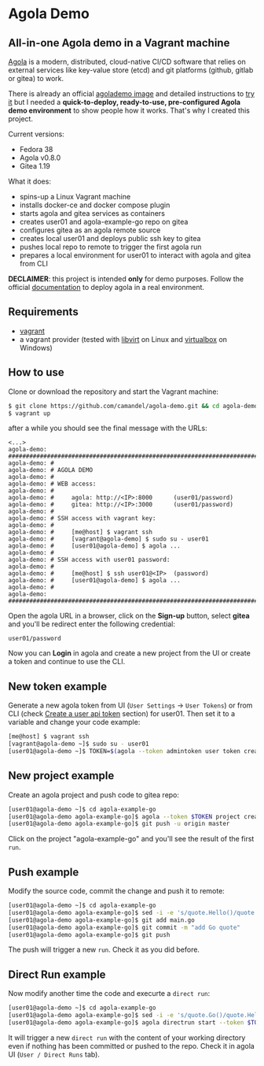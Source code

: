 # Agola Demo
## All-in-one Agola demo in a Vagrant machine 
[Agola](https://agola.io/) is a modern, distributed, cloud-native CI/CD software that relies on external services like key-value store (etcd) and git platforms (github, gitlab or gitea) to work.

There is already an official [agolademo image](https://hub.docker.com/r/sorintlab/agolademo) and detailed instructions to [try it](https://agola.io/tryit/) but I needed a **quick-to-deploy, ready-to-use, pre-configured Agola demo environment** to show people how it works. That's why I created this project.

Current versions:
- Fedora 38
- Agola v0.8.0
- Gitea 1.19

What it does:
- spins-up a Linux Vagrant machine
- installs docker-ce and docker compose plugin
- starts agola and gitea services as containers
- creates user01 and agola-example-go repo on gitea
- configures gitea as an agola remote source
- creates local user01 and deploys public ssh key to gitea
- pushes local repo to remote to trigger the first agola run
- prepares a local environment for user01 to interact with agola and gitea from CLI

**DECLAIMER**: this project is intended **only** for demo purposes. Follow the official [documentation](https://agola.io/doc/) to deploy agola in a real environment.
## Requirements
- [vagrant](https://www.vagrantup.com/)
- a vagrant provider (tested with [libvirt](https://libvirt.org/) on Linux and [virtualbox](https://www.virtualbox.org/) on Windows)
## How to use
Clone or download the repository and start the Vagrant machine:
```bash
$ git clone https://github.com/camandel/agola-demo.git && cd agola-demo
$ vagrant up
```
after a while you should see the final message with the URLs:
```
<...>
agola-demo: #################################################################################
agola-demo: #
agola-demo: # AGOLA DEMO
agola-demo: #
agola-demo: # WEB access:
agola-demo: #
agola-demo: #     agola: http://<IP>:8000      (user01/password)
agola-demo: #     gitea: http://<IP>:3000      (user01/password)
agola-demo: #
agola-demo: # SSH access with vagrant key:
agola-demo: #
agola-demo: #     [me@host] $ vagrant ssh
agola-demo: #     [vagrant@agola-demo] $ sudo su - user01
agola-demo: #     [user01@agola-demo] $ agola ...
agola-demo: #
agola-demo: # SSH access with user01 password:
agola-demo: #
agola-demo: #     [me@host] $ ssh user01@<IP>  (password)
agola-demo: #     [user01@agola-demo] $ agola ...
agola-demo: #
agola-demo: #################################################################################
```
Open the agola URL in a browser, click on the **Sign-up** button, select **gitea** and you'll be redirect enter the following credential:

`user01/password`

Now you can **Login** in agola and create a new project from the UI or create a token and continue to use the CLI.

## New token example
Generate a new agola token from UI (`User Settings` -> `User Tokens`) or from CLI (check [Create a user api token](https://agola.io/tryit/) section) for user01. Then set it to a variable and change your code example:
```sh
[me@host] $ vagrant ssh
[vagrant@agola-demo ~]$ sudo su - user01
[user01@agola-demo ~]$ TOKEN=$(agola --token admintoken user token create -n user01 -t default)
```

## New project example
Create an agola project and push code to gitea repo:
```sh
[user01@agola-demo ~]$ cd agola-example-go
[user01@agola-demo agola-example-go]$ agola --token $TOKEN project create --parent "user/user01" --name agola-example-go --remote-source gitea --repo-path user01/agola-example-go
[user01@agola-demo agola-example-go]$ git push -u origin master
```
Click on the project "agola-example-go" and you'll see the result of the first `run`.

## Push example
Modify the source code, commit the change and push it to remote:
```sh
[user01@agola-demo ~]$ cd agola-example-go
[user01@agola-demo agola-example-go]$ sed -i -e 's/quote.Hello()/quote.Go()/' main.go
[user01@agola-demo agola-example-go]$ git add main.go
[user01@agola-demo agola-example-go]$ git commit -m "add Go quote"
[user01@agola-demo agola-example-go]$ git push
```
The push will trigger a new `run`. Check it as you did before.

## Direct Run example
Now modify another time the code and execurte a `direct run`:
```sh
[user01@agola-demo ~]$ cd agola-example-go
[user01@agola-demo agola-example-go]$ sed -i -e 's/quote.Go()/quote.Hello()/' main.go
[user01@agola-demo agola-example-go]$ agola directrun start --token $TOKEN
```
It will trigger a new `direct run` with the content of your working directory even if nothing has been committed or pushed to the repo. Check it in agola UI (`User / Direct Runs` tab).
